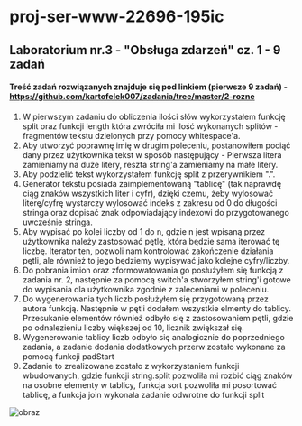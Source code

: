 # proj-ser-www-22696-195ic

## Laboratorium nr.3 - "Obsługa zdarzeń" cz. 1 - 9 zadań

#### Treść zadań rozwiązanych znajduje się pod linkiem (pierwsze 9 zadań) - https://github.com/kartofelek007/zadania/tree/master/2-rozne
1. W pierwszym zadaniu do obliczenia ilości słów wykorzystałem funkcję split oraz funkcji length która zwróciła mi ilość wykonanych splitów - fragmentów tekstu dzielonych przy pomocy whitespace'a.
2. Aby utworzyć poprawnę imię w drugim poleceniu, postanowiłem pociąć dany przez użytkownika tekst w sposób następujący - Pierwsza litera zamieniamy na duże litery, reszta string'a zamieniamy na małe litery.
3. Aby podzielić tekst wykorzystałem funkcję split z przerywnikiem ".".
4. Generator tekstu posiada zaimplementowaną "tablicę" (tak naprawdę ciąg znaków wszystkich liter i cyfr), dzięki czemu, żeby wylosować literę/cyfrę wystarczy wylosować indeks z zakresu od 0 do długości stringa oraz dopisać znak odpowiadający indexowi do przygotowanego uwcześnie stringa.
5. Aby wypisać po kolei liczby od 1 do n, gdzie n jest wpisaną przez użytkownika należy zastosować pętlę, która będzie sama iterować tę liczbę. Iterator ten, pozwoli nam kontrolować zakończenie działania pętli, ale również to jego będziemy wypisywać jako kolejne cyfry/liczby.
6. Do pobrania imion oraz zformowatowania go posłużyłem się funkcją z zadania nr. 2, następnie za pomocą switch'a stworzyłem string'i gotowe do wypisania dla użytkownika zgodnie z zaleceniami w poleceniu.
7. Do wygenerowania tych liczb posłużyłem się przygotowaną przez autora funkcją. Następnie w pętli dodałem wszystkie elmenty do tablicy. Przesukanie elementów również odbyło się z zastosowaniem pętli, gdzie po odnalezieniu liczby większej od 10, licznik zwiększał się.
8. Wygenerowanie tablicy liczb odbyło się analogicznie do poprzedniego zadania, a zadanie dodania dodatkowych przerw zostało wykonane za pomocą funkcji padStart
9. Zadanie to zrealizowane zostało z wykorzystaniem funkcji wbudowanych, gdzie funkcji string.split pozwoliła mi rozbić ciąg znaków na osobne elementy w tablicy, funkcja sort pozwoliła mi posortować tablicę, a funkcja join wykonała zadanie odwrotne do funkcji split

![obraz](https://user-images.githubusercontent.com/56678518/142063338-2fe9abd5-6953-4a08-bbb8-e4ea33690004.png)
